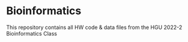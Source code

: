 # Bioinformatics
This repository contains all HW code & data files from the HGU 2022-2 Bioinformatics Class
